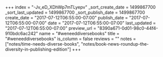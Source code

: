+++
index = "-Jv_eD_XDhWp7mTLyepv"
_sort_create_date = 1499867700
_sort_last_updated = 1499867700
_sort_publish_date = 1499867700
create_date = "2017-07-12T06:55:00-07:00"
publish_date = "2017-07-12T06:55:00-07:00"
date = "2017-07-12T06:55:00-07:00"
last_updated = "2017-07-12T06:55:00-07:00"
preview_url = "8390a671-0d01-98c0-44f4-910bdc6ac242"
name = "#weneeddiversebooks"
title = "#weneeddiversebooks"
is_column = false
reviews = ""
notes = ["notes/time-needs-diverse-books", "notes/book-news-roundup-the-diversity-in-publishing-edition"]
+++

